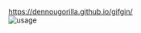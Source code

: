 
https://dennougorilla.github.io/gifgin/  
![usage](https://media.discordapp.net/attachments/537130438049660952/571949992386887703/ec8d8b01-9fff-4428-b15c-2171642d66e0.gif)
